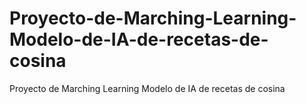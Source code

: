 # Proyecto-de-Marching-Learning-Modelo-de-IA-de-recetas-de-cosina
Proyecto de Marching Learning Modelo de IA de recetas de cosina

